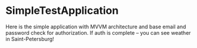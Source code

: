 # SimpleTestApplication

Here is the simple application with MVVM architecture and base email and password check for authorization.
If auth is complete – you can see weather in Saint-Petersburg!
